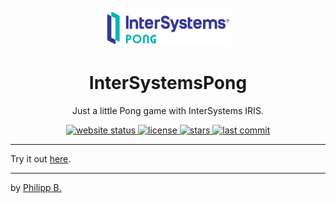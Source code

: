 <div align="center">
  <br />
  <img src="imgs/logo.png" alt="InterSystemsPongLogo" width="40%"/>
  <h1>InterSystemsPong</h1>
  <p>
     Just a little Pong game with InterSystems IRIS.
  </p>
</div>

<!-- Badges -->
<div align="center">
   <a href="https://intersystems-dach.github.io/InterSystemsPong/">
       <img src="https://img.shields.io/website?down_color=red&down_message=offline&up_color=green&up_message=online&url=https%3A%2F%2Fintersystems-dach.github.io%2FInterSystemsPong%2F" alt="website status" />
   </a>
   <a href="https://github.com/intersystems-dach/InterSystemsPong/blob/master/LICENSE">
       <img src="https://img.shields.io/github/license/intersystems-dach/InterSystemsPong" alt="license" />
   </a>
   <a href="https://github.com/intersystems-dach/InterSystemsPong/stargazers">
       <img src="https://img.shields.io/github/stars/intersystems-dach/InterSystemsPong" alt="stars" />
   </a>
   <a href="https://github.com/intersystems-dach/InterSystemsPong/commits/master">
       <img src="https://img.shields.io/github/last-commit/intersystems-dach/InterSystemsPong" alt="last commit" />
   </a>
</div>

---

Try it out [here](https://intersystems-dach.github.io/InterSystemsPong/).

---

by [Philipp B.](https://github.com/phil1436)
